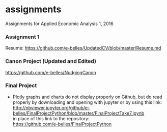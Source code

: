 # assignments
Assignments for Applied Economic Analysis 1, 2016

### Assignment 1
Resume: https://github.com/e-belles/UpdatedCV/blob/master/Resume.md

### Canon Project (Updated and Edited)
https://github.com/e-belles/NudgingCanon

### Final Project
* Plotly graphs and charts do not display properly on Github, but do read properly by downloading and opening with jupyter or by using this link:  
http://nbviewer.jupyter.org/github/e-belles/FinalProjectPython/blob/master/FinalProjectTake7.ipynb   
in place of this link to the repository:  
https://github.com/e-belles/FinalProjectPython
